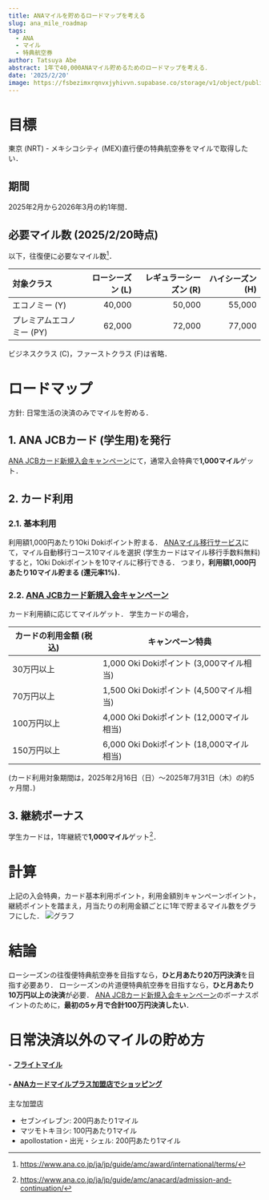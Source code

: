 ```yaml
---
title: ANAマイルを貯めるロードマップを考える
slug: ana_mile_roadmap
tags:
  - ANA
  - マイル
  - 特典航空券
author: Tatsuya Abe
abstract: 1年で40,000ANAマイル貯めるためのロードマップを考える．
date: '2025/2/20'
image: https://fsbezimxrqnvxjyhivvn.supabase.co/storage/v1/object/public/blogThumbnail//ana-mile-roadmap.jpg
---
```


# 目標
東京 (NRT) - メキシコシティ (MEX)直行便の特典航空券をマイルで取得したい．

## 期間
2025年2月から2026年3月の約1年間．

## 必要マイル数 (2025/2/20時点)
以下，往復便に必要なマイル数[^1]．
[^1]: https://www.ana.co.jp/ja/jp/guide/amc/award/international/terms/

| 対象クラス | ローシーズン (L) | レギュラーシーズン (R) | ハイシーズン (H)|
| :--- | ---: | ---: | ---: |
| エコノミー (Y) | 40,000 | 50,000 | 55,000 |
| プレミアムエコノミー (PY) | 62,000 | 72,000 | 77,000 |

ビジネスクラス (C)，ファーストクラス (F)は省略．

# ロードマップ
方針: 日常生活の決済のみでマイルを貯める．

## 1. ANA JCBカード (学生用)を発行
[ANA JCBカード新規入会キャンペーン](https://www.jcb.co.jp/promotion/jcb_anacard/join_cp2502.html?15568532750100&ad_id=cojp_anawhtmpc_lst_o_an0113)にて，通常入会特典で**1,000マイル**ゲット．

## 2. カード利用
### 2.1. 基本利用
利用額1,000円あたり1Oki Dokiポイント貯まる．
[ANAマイル移行サービス](https://www.jcb.co.jp/ordercard/pop/pop_an06.html#A002)にて，マイル自動移行コース10マイルを選択 (学生カードはマイル移行手数料無料) すると，1Oki Dokiポイントを10マイルに移行できる．
つまり，**利用額1,000円あたり10マイル貯まる (還元率1%)**．

### 2.2. [ANA JCBカード新規入会キャンペーン](https://www.jcb.co.jp/promotion/jcb_anacard/join_cp2502.html?15568532750100&ad_id=cojp_anawhtmpc_lst_o_an0113)
カード利用額に応じてマイルゲット．
学生カードの場合，

| カードの利用金額 (税込) | キャンペーン特典 |
| --- | --- |
| 30万円以上 | 1,000 Oki Dokiポイント (3,000マイル相当) |
| 70万円以上 | 1,500 Oki Dokiポイント (4,500マイル相当) |
| 100万円以上 | 4,000 Oki Dokiポイント (12,000マイル相当) |
| 150万円以上 | 6,000 Oki Dokiポイント (18,000マイル相当) |

(カード利用対象期間は，2025年2月16日（日）～2025年7月31日（木）の約5ヶ月間．)

## 3. 継続ボーナス
学生カードは，1年継続で**1,000マイル**ゲット[^2]．
[^2]: https://www.ana.co.jp/ja/jp/guide/amc/anacard/admission-and-continuation/

# 計算
上記の入会特典，カード基本利用ポイント，利用金額別キャンペーンポイント，継続ポイントを踏まえ，月当たりの利用金額ごとに1年で貯まるマイル数をグラフにした．
![グラフ](https://fsbezimxrqnvxjyhivvn.supabase.co/storage/v1/object/sign/blogImage/mile-chat.png?token=eyJhbGciOiJIUzI1NiIsInR5cCI6IkpXVCJ9.eyJ1cmwiOiJibG9nSW1hZ2UvbWlsZS1jaGF0LnBuZyIsImlhdCI6MTc0MDA2MzQzNywiZXhwIjoxNzcxNTk5NDM3fQ.JNETfNdWLD5CVq9wWeQ1uL_aUKBJuI3IvWxk31pBTYg)

# 結論
ローシーズンの往復便特典航空券を目指すなら，**ひと月あたり20万円決済**を目指す必要あり．
ローシーズンの片道便特典航空券を目指すなら，**ひと月あたり10万円以上の決済**が必要．
[ANA JCBカード新規入会キャンペーン](https://www.jcb.co.jp/promotion/jcb_anacard/join_cp2502.html?15568532750100&ad_id=cojp_anawhtmpc_lst_o_an0113)のボーナスポイントのために，**最初の5ヶ月で合計100万円決済したい**．

# 日常決済以外のマイルの貯め方
#### - [フライトマイル](https://www.ana.co.jp/ja/jp/guide/amc/anacard/flight/)

#### - [ANAカードマイルプラス加盟店でショッピング](https://www.ana.co.jp/ja/jp/amc/anacard/cardmileplus/)
主な加盟店
- セブンイレブン: 200円あたり1マイル
- マツモトキヨシ: 100円あたり1マイル
- apollostation・出光・シェル: 200円あたり1マイル